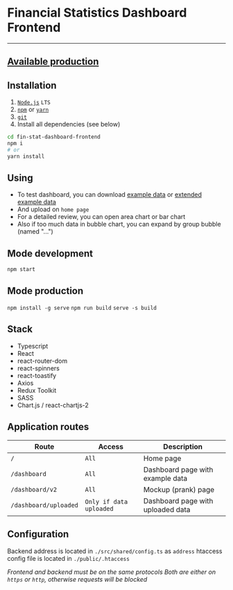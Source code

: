 # Financial Statistics Dashboard Frontend
---

## [Available production](https://fin-stat-dashboard-frontend.vercel.app)

## Installation

1. [`Node.js`](https://nodejs.org/) `LTS`
2. [`npm`](https://docs.npmjs.com/downloading-and-installing-node-js-and-npm) or [`yarn`](https://classic.yarnpkg.com/lang/en/docs/install/#windows-stable)
3. [`git`](https://git-scm.com/)
4. Install all dependencies (see below)

```sh
cd fin-stat-dashboard-frontend
npm i
# or
yarn install
```

## Using
- To test dashboard, you can download [example data](https://althgamer.ru/storage/example-data.xlsx) or [extended example data](https://althgamer.ru/storage/example-data-updated.xlsx)
- And upload on `home page`
- For a detailed review, you can open area chart or bar chart
- Also if too much data in bubble chart, you can expand by group bubble (named "...") 

## Mode development
`npm start` 

## Mode production
`npm install -g serve`
`npm run build`
`serve -s build`

## Stack
- Typescript
- React
- react-router-dom
- react-spinners
- react-toastify
- Axios
- Redux Toolkit
- SASS
- Chart.js / react-chartjs-2

## Application routes
| Route                 | Access                       | Description                       |
|-----------------------|------------------------------|-----------------------------------|
| `/`                   | `All`                        | Home page                         |    
| `/dashboard`          | `All`                        | Dashboard page with example data  |
| `/dashboard/v2`       | `All`                        | Mockup (prank) page               |
| `/dashboard/uploaded` | `Only if data uploaded`      | Dashboard page with uploaded data |

## Configuration
Backend address is located in `./src/shared/config.ts` as `address`
htaccess config file is located in `./public/.htaccess`

*Frontend and backend must be on the same protocols*
*Both are either on `https` or `http`, otherwise requests will be blocked*